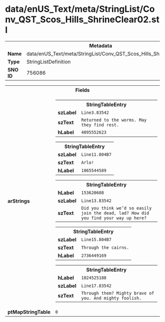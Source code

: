 <h1>data/enUS_Text/meta/StringList/Conv_QST_Scos_Hills_ShrineClear02.stl</h1><table><tr><th colspan="100%">Metadata</th></tr><tr><td><b>Name</b></td><td>data/enUS_Text/meta/StringList/Conv_QST_Scos_Hills_ShrineClear02.stl</td></tr><tr><td><b>Type</b></td><td>StringListDefinition</td></tr><tr><td><b>SNO ID</b></td><td>756086</td></tr></table>

<table><tr><th colspan="100%">Fields</th></tr><tr><td><b>arStrings</b></td><td><table><tr><th colspan="100%">StringTableEntry</th></tr><tr><td><b>szLabel</b></td><td><code>Line3.83542</code></td></tr><tr><td><b>szText</b></td><td><code>Returned to the worms. May they find rest.</code></td></tr><tr><td><b>hLabel</b></td><td><code>4095552623</code></td></tr></table>


<table><tr><th colspan="100%">StringTableEntry</th></tr><tr><td><b>szLabel</b></td><td><code>Line11.804B7</code></td></tr><tr><td><b>szText</b></td><td><code>Arlo!</code></td></tr><tr><td><b>hLabel</b></td><td><code>1865544589</code></td></tr></table>


<table><tr><th colspan="100%">StringTableEntry</th></tr><tr><td><b>hLabel</b></td><td><code>153620608</code></td></tr><tr><td><b>szLabel</b></td><td><code>Line13.83542</code></td></tr><tr><td><b>szText</b></td><td><code>Did you think we’d so easily join the dead, lad? How did you find your way up here?</code></td></tr></table>


<table><tr><th colspan="100%">StringTableEntry</th></tr><tr><td><b>szLabel</b></td><td><code>Line15.804B7</code></td></tr><tr><td><b>szText</b></td><td><code>Through the cairns.</code></td></tr><tr><td><b>hLabel</b></td><td><code>2736449169</code></td></tr></table>


<table><tr><th colspan="100%">StringTableEntry</th></tr><tr><td><b>hLabel</b></td><td><code>1024525188</code></td></tr><tr><td><b>szLabel</b></td><td><code>Line17.83542</code></td></tr><tr><td><b>szText</b></td><td><code>Through them? Mighty brave of you. And mighty foolish.</code></td></tr></table>


</td></tr><tr><td><b>ptMapStringTable</b></td><td><code>0</code></td></tr></table>

